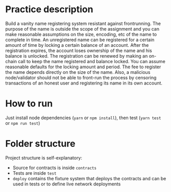 # Practice description

Build a vanity name registering system resistant against frontrunning.
The purpose of the name is outside the scope of the assignment and you can make reasonable assumptions on the size, encoding, etc of the name to complete in time. An unregistered name can be registered for a certain amount of time by locking a certain balance of an account. After the registration expires, the account loses ownership of the name and his balance is unlocked. The registration can be renewed by making an on-chain call to keep the name registered and balance locked.
You can assume reasonable defaults for the locking amount and period. The fee to register the name depends directly on the size of the name. Also, a malicious node/validator should not be able to front-run the process by censoring transactions of an honest user and registering its name in its own account.

# How to run

Just install node dependencies (`yarn` or `npm install`), then test (`yarn test` or `npm run test`)

# Folder structure

Project structure is self-explanatory:

- Source for contracts is inside `contracts`
- Tests are inside `test`
- `deploy` contains the fixture system that deploys the contracts and can be used in tests or to define live network deployments
